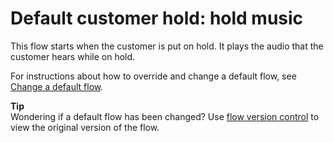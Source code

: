 # Default customer hold: hold music<a name="default-customer-hold"></a>

This flow starts when the customer is put on hold\. It plays the audio that the customer hears while on hold\. 

For instructions about how to override and change a default flow, see [Change a default flow](change-default-contact-flow.md)\.

**Tip**  
Wondering if a default flow has been changed? Use [flow version control](flow-version-control.md) to view the original version of the flow\. 